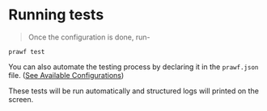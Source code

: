 # Running tests

> Once the configuration is done, run-

```
prawf test
```

You can also automate the testing process by declaring it in the `prawf.json` file. ([See Available Configurations](#available-configurations))

These tests will be run automatically and structured logs will printed on the screen.